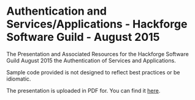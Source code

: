 # Authentication and Services/Applications - Hackforge Software Guild - August 2015
The Presentation and Associated Resources for the Hackforge Software Guild August 2015 the Authentication of Services and Applications.

Sample code provided is not designed to reflect best practices or be idiomatic.

The presentation is uploaded in PDF for. You can find it [here](https://github.com/johnhaldeman/hackfAuthenticationTalk/raw/master/Authentication.pdf).

